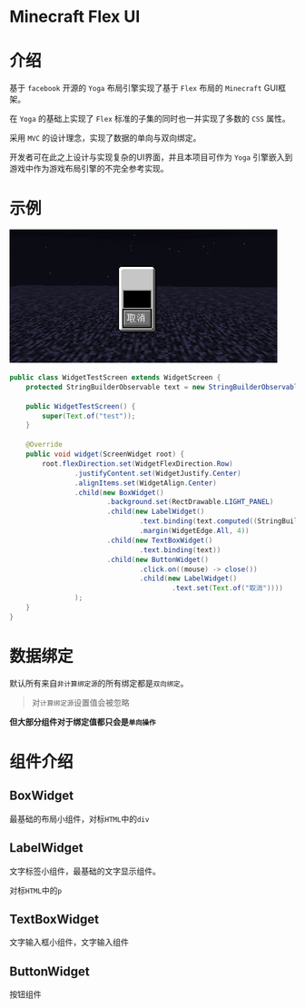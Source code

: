 # Minecraft Flex UI

# 介绍
基于 `facebook` 开源的 `Yoga` 布局引擎实现了基于 `Flex` 布局的 `Minecraft` GUI框架。

在 `Yoga` 的基础上实现了 `Flex` 标准的子集的同时也一并实现了多数的 `CSS` 属性。

采用 `MVC` 的设计理念，实现了数据的单向与双向绑定。

开发者可在此之上设计与实现复杂的UI界面，并且本项目可作为 `Yoga` 引擎嵌入到游戏中作为游戏布局引擎的不完全参考实现。

# 示例

![example](doc/example.gif)

```java
public class WidgetTestScreen extends WidgetScreen {
	protected StringBuilderObservable text = new StringBuilderObservable();

	public WidgetTestScreen() {
		super(Text.of("test"));
	}

	@Override
	public void widget(ScreenWidget root) {
		root.flexDirection.set(WidgetFlexDirection.Row)
				.justifyContent.set(WidgetJustify.Center)
				.alignItems.set(WidgetAlign.Center)
				.child(new BoxWidget()
						.background.set(RectDrawable.LIGHT_PANEL)
						.child(new LabelWidget()
								.text.binding(text.computed((StringBuilderObservable text) -> Text.of(text.getString())))
								.margin(WidgetEdge.All, 4))
						.child(new TextBoxWidget()
								.text.binding(text))
						.child(new ButtonWidget()
								.click.on((mouse) -> close())
								.child(new LabelWidget()
										.text.set(Text.of("取消"))))
				);
	}
}

```

# 数据绑定
默认所有来自`非计算绑定源`的所有绑定都是`双向绑定`。
> 对`计算绑定源`设置值会被忽略

**但大部分组件对于绑定值都只会是`单向操作`**

# 组件介绍

## BoxWidget
最基础的布局小组件，对标`HTML`中的`div`

## LabelWidget
文字标签小组件，最基础的文字显示组件。

对标`HTML`中的`p`

## TextBoxWidget
文字输入框小组件，文字输入组件

## ButtonWidget
按钮组件